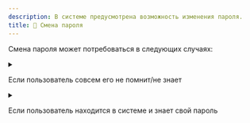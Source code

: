 ```yaml
---
description: В системе предусмотрена возможность изменения пароля.
title: 🔐 Смена пароля
---
```


Смена пароля может потребоваться в следующих случаях:

<details>

<summary>

Если пользователь совсем его не помнит/не знает

</summary>

Зайдите на [страницу авторизации Один](https://odin.study/ru/Account/Login/)  и нажмите  "Забыли пароль".

![](<../.gitbook/assets/image (4) (1) (1) (1) (1) (1) (1) (1) (1) (1) (1) (1) (1) (1).png>)

Введите email, с которым регистрировались в программе, отметьте галочку "Я не робот" и нажмите "Отправить".

![](<../.gitbook/assets/image (38) (1) (1).png>)

Войдите в почту, найдите письмо от нас (адрес отправителя noreply@odim.study) и нажмите ссылку.

![](<../.gitbook/assets/image (187).png>)

Придумайте свой пароль, повторите его и нажмите кнопку "Сохранить".

![](<../.gitbook/assets/image (188).png>)

Появится сообщение "Пароль успешно восстановлен".

Введите свои email - это логин и пароль. Нажмите кнопку "Войти".

Вы снова в системе Odin!

</details>

<details>

<summary>

Если пользователь находится в системе и знает свой пароль

</summary>

Если пользователь находится в системе и знает свой пароль, то он может его поменять. Для этого необходимо перейти на страницу своего профиля и в меню выбрать кнопку Изменить пароль.

![](<../.gitbook/assets/image (62) (1) (1).png>)

В открывшемся окне необходимо ввести текущий пароль, новый пароль, продублировать новый пароль, а далее нажать на кнопку Сохранить в правом нижнем углу страницы.

![](<../.gitbook/assets/image (37) (1) (1).png>)

</details>


